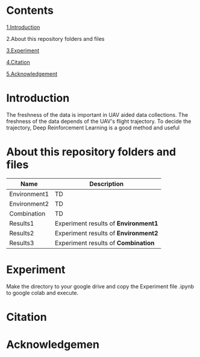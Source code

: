 # Contents
  [1.Introduction](#Introduction)

  2.About this repository folders and files
  
  [3.Experiment](#Experiment)
  
  [4.Citation](#Citation)
  
  [5.Acknowledgement](#Acknowledgement)
# Introduction
The freshness of the data is important in UAV aided data collections.
The freshness of the data depends of the UAV's flight trajectory.
To decide the trajectory, Deep Reinforcement Learning is a good method and useful 
# About this repository folders and files

| **Name**  |  **Description**  |
| --  |  --  |
| Environment1  |  TD  |
| Environment2  |  TD  |
| Combination  |  TD  |
| Results1  |  Experiment results of **Environment1**  |
| Results2  |  Experiment results of **Environment2**  |
| Results3  |  Experiment results of **Combination**  |

# Experiment
Make the directory to your google drive and copy the Experiment file .ipynb to google colab and execute.
# Citation
# Acknowledgemen


